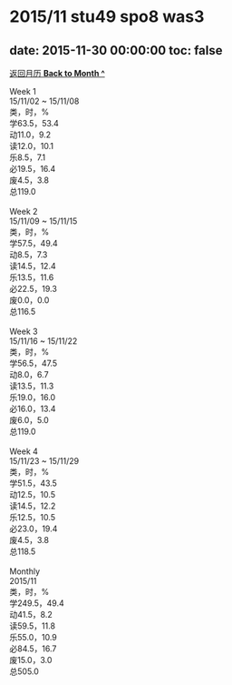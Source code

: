 # 2015/11 stu49 spo8 was3

date: 2015-11-30 00:00:00
toc: false
---
[返回月历 **Back to Month ^**](/lifelogs/2015/11/index.md)
<br/><div>Week 1</div><div>15/11/02 ~ 15/11/08</div><div>类，时，%</div><div>学63.5，53.4</div><div>动11.0，9.2</div><div>读12.0，10.1</div><div>乐8.5，7.1</div><div>必19.5，16.4</div><div>废4.5，3.8</div><div>总119.0</div><div><br/></div><div>Week 2</div><div>15/11/09 ~ 15/11/15</div><div>类，时，%</div><div>学57.5，49.4</div><div>动8.5，7.3</div><div>读14.5，12.4</div><div>乐13.5，11.6</div><div>必22.5，19.3</div><div>废0.0，0.0</div><div>总116.5</div><div><br/></div><div>Week 3</div><div>15/11/16 ~ 15/11/22</div><div>类，时，%</div><div>学56.5，47.5</div><div>动8.0，6.7</div><div>读13.5，11.3</div><div>乐19.0，16.0</div><div>必16.0，13.4</div><div>废6.0，5.0</div><div>总119.0</div><div><br/></div><div>Week 4</div><div>15/11/23 ~ 15/11/29</div><div>类，时，%</div><div>学51.5，43.5</div><div>动12.5，10.5</div><div>读14.5，12.2</div><div>乐12.5，10.5</div><div>必23.0，19.4</div><div>废4.5，3.8</div><div>总118.5</div><div><br/></div><div>Monthly</div><div>2015/11</div><div>类，时，%</div><div>学249.5，49.4</div><div>动41.5，8.2</div><div>读59.5，11.8</div><div>乐55.0，10.9</div><div>必84.5，16.7</div><div>废15.0，3.0</div><div>总505.0</div>
